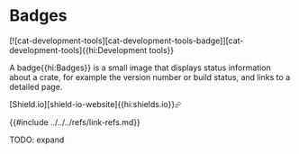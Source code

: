 # Badges

[![cat-development-tools][cat-development-tools-badge]][cat-development-tools]{{hi:Development tools}}

A badge{{hi:Badges}} is a small image that displays status information about a crate, for example the version number or build status, and links to a detailed page.

[Shield.io][shield-io-website]{{hi:shields.io}}⮳

{{#include ../../../refs/link-refs.md}}

<div class="hidden">
TODO: expand
</div>
